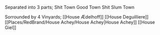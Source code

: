 Separated into 3 parts;
Shit Town
Good Town
Shit Slum Town

Sorrounded by 4 Vinyards;
[[House Ædelhoff]]
[[House Deguilliere]]
[[Places/RedBrand/House Achey/House Achey|House Achey]]
[[House Giel]]
